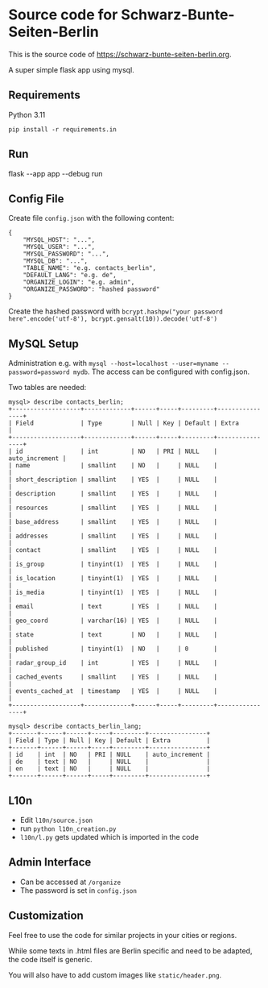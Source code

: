 # Source code for Schwarz-Bunte-Seiten-Berlin

This is the source code of https://schwarz-bunte-seiten-berlin.org.

A super simple flask app using mysql.


## Requirements

Python 3.11

```
pip install -r requirements.in
```

## Run

flask --app app --debug run

## Config File

Create file `config.json` with the following content:

```
{
    "MYSQL_HOST": "...",
    "MYSQL_USER": "...",
    "MYSQL_PASSWORD": "...",
    "MYSQL_DB": "...",
    "TABLE_NAME": "e.g. contacts_berlin",
    "DEFAULT_LANG": "e.g. de",
    "ORGANIZE_LOGIN": "e.g. admin",
    "ORGANIZE_PASSWORD": "hashed password"
}
```

Create the hashed password with
`bcrypt.hashpw("your password here".encode('utf-8'), bcrypt.gensalt(10)).decode('utf-8')`

## MySQL Setup

Administration e.g. with `mysql --host=localhost --user=myname --password=password mydb`.
The access can be configured with config.json.

Two tables are needed:

```
mysql> describe contacts_berlin;
+-------------------+-------------+------+-----+---------+----------------+
| Field             | Type        | Null | Key | Default | Extra          |
+-------------------+-------------+------+-----+---------+----------------+
| id                | int         | NO   | PRI | NULL    | auto_increment |
| name              | smallint    | NO   |     | NULL    |                |
| short_description | smallint    | YES  |     | NULL    |                |
| description       | smallint    | YES  |     | NULL    |                |
| resources         | smallint    | YES  |     | NULL    |                |
| base_address      | smallint    | YES  |     | NULL    |                |
| addresses         | smallint    | YES  |     | NULL    |                |
| contact           | smallint    | YES  |     | NULL    |                |
| is_group          | tinyint(1)  | YES  |     | NULL    |                |
| is_location       | tinyint(1)  | YES  |     | NULL    |                |
| is_media          | tinyint(1)  | YES  |     | NULL    |                |
| email             | text        | YES  |     | NULL    |                |
| geo_coord         | varchar(16) | YES  |     | NULL    |                |
| state             | text        | NO   |     | NULL    |                |
| published         | tinyint(1)  | NO   |     | 0       |                |
| radar_group_id    | int         | YES  |     | NULL    |                |
| cached_events     | smallint    | YES  |     | NULL    |                |
| events_cached_at  | timestamp   | YES  |     | NULL    |                |
+-------------------+-------------+------+-----+---------+----------------+

mysql> describe contacts_berlin_lang;
+-------+------+------+-----+---------+----------------+
| Field | Type | Null | Key | Default | Extra          |
+-------+------+------+-----+---------+----------------+
| id    | int  | NO   | PRI | NULL    | auto_increment |
| de    | text | NO   |     | NULL    |                |
| en    | text | NO   |     | NULL    |                |
+-------+------+------+-----+---------+----------------+
```

## L10n

* Edit `l10n/source.json`
* run `python l10n_creation.py`
* `l10n/l.py` gets updated which is imported in the code

## Admin Interface

* Can be accessed at `/organize`
* The password is set in `config.json`

## Customization

Feel free to use the code for similar projects in your cities or regions.

While some texts in .html files are Berlin specific and need to be adapted, the code itself is generic.

You will also have to add custom images like `static/header.png`.
